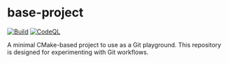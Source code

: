 # base-project

[![Build](https://github.com/ravikansangara/base-project/actions/workflows/cmake-build.yml/badge.svg?branch=main)](https://github.com/ravikansangara/base-project/actions/workflows/cmake-build.yml)
[![CodeQL](https://github.com/ravikansangara/base-project/actions/workflows/codeql.yml/badge.svg)](https://github.com/ravikansangara/base-project/actions/workflows/codeql.yml)

A minimal CMake-based project to use as a Git playground. This repository is designed for experimenting with Git workflows.
